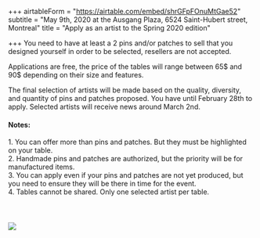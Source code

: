 +++
airtableForm = "https://airtable.com/embed/shrGFpFOnuMtGae52"
subtitle = "May 9th, 2020 at the Ausgang Plaza, 6524 Saint-Hubert street, Montreal"
title = "Apply as an artist to the Spring 2020 edition"

+++
You need to have at least a 2 pins and/or patches to sell that you designed yourself in order to be selected, resellers are not accepted.

Applications are free, the price of the tables will range between 65$ and 90$ depending on their size and features.

The final selection of artists will be made based on the quality, diversity, and quantity of pins and patches proposed. You have until February 28th to apply. Selected artists will receive news around March 2nd.

#### Notes:

1\. You can offer more than pins and patches. But they must be highlighted on your table.  
2\. Handmade pins and patches are authorized, but the priority will be for manufactured items.  
3\. You can apply even if your pins and patches are not yet produced, but you need to ensure they will be there in time for the event.  
4\. Tables cannot be shared. Only one selected artist per table.

<div class="hidden photo tilt-right" style="position:relative;top:40px;"> <img src="/img/Salle_Ausgang-3.jpg"/> </div>